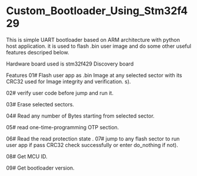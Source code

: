 # Custom_Bootloader_Using_Stm32f429


This is simple UART bootloader based on ARM architecture with python host application. it is used to flash .bin user image and do some other useful features descriped below.

Hardware board used is stm32f429 Discovery board 

Features
01# Flash user app as .bin Image at any selected sector with its CRC32 used for Image integrity and verification. s).


02# verify user code before jump and run it.


03# Erase selected sectors.

04# Read any number of Bytes starting from selected sector.

05# read one-time-programming OTP section.


06# Read the read protection state
.
07# jump to any flash sector to run user app if pass CRC32 check successfully or enter do_nothing if not).


08# Get MCU ID.


09# Get bootloader version.


